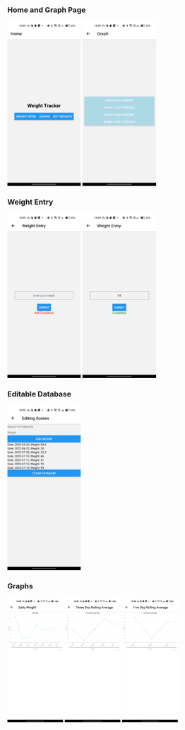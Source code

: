 ### Home and Graph Page
<div>
<img src="./working_images/home.jpg" alt="Home" width="33%">
<img src="./working_images/graphs.jpg" alt="Graphs Page" width="33%">
</div>

### Weight Entry
<div>
<img src="./working_images/weightentrynotcomplete.jpg" alt="Incomplete Weight Entry" width="33%">
<img src="./working_images/weightentrycomplete.jpg" alt="Complete Weight Entry" width="33%">
</div>

### Editable Database
<div>
<img src="./working_images/database.jpg" alt="Editable Database" width="33%">
</div>

### Graphs
<div>
<img src="./working_images/dailyweight.jpg" alt="Daily Weight" width="25%">
<img src="./working_images/3day.jpg" alt="3 Day Rolling Average" width="25%">
<img src="./working_images/5day.jpg" alt="5 Day Rolling Average" width="25%">
</div>